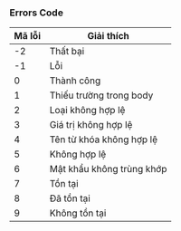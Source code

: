 ### Errors Code

| Mã lỗi | Giải thích                |
| ------ | ------------------------- |
| -2     | Thất bại                  |
| -1     | Lỗi                       |
| 0      | Thành công                |
| 1      | Thiếu trường trong body   |
| 2      | Loại không hợp lệ         |
| 3      | Giá trị không hợp lệ      |
| 4      | Tên từ khóa không hợp lệ  |
| 5      | Không hợp lệ              |
| 6      | Mật khẩu không trùng khớp |
| 7      | Tồn tại                   |
| 8      | Đã tồn tại                |
| 9      | Không tồn tại             |
